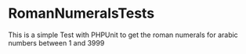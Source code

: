 # RomanNumeralsTests
This is a simple Test with PHPUnit to get the roman numerals for arabic numbers between 1 and 3999
